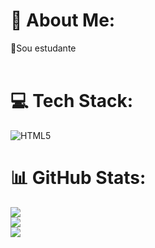 # 💫 About Me:
🔭Sou estudante<br><br>


# 💻 Tech Stack:
![HTML5](https://img.shields.io/badge/html5-%23E34F26.svg?style=for-the-badge&logo=html5&logoColor=white)
# 📊 GitHub Stats:
![](https://github-readme-stats.vercel.app/api?username=Vinicius&theme=dark&hide_border=true&include_all_commits=false&count_private=false)<br/>
![](https://github-readme-streak-stats.herokuapp.com/?user=Vinicius&theme=dark&hide_border=true)<br/>
![](https://github-readme-stats.vercel.app/api/top-langs/?username=Vinicius&theme=dark&hide_border=true&include_all_commits=false&count_private=false&layout=compact)

<!-- Proudly created with GPRM ( https://gprm.itsvg.in ) -->
